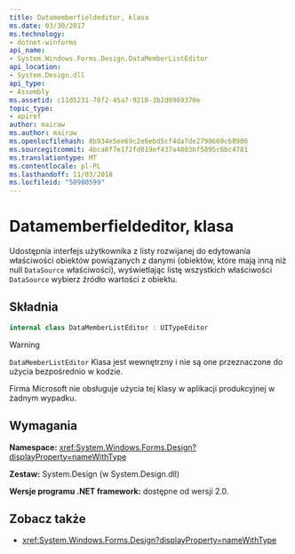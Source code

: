 ```yaml
---
title: Datamemberfieldeditor, klasa
ms.date: 03/30/2017
ms.technology:
- dotnet-winforms
api_name:
- System.Windows.Forms.Design.DataMemberListEditor
api_location:
- System.Design.dll
api_type:
- Assembly
ms.assetid: c11d5231-78f2-45a7-9210-3b2d0969370e
topic_type:
- apiref
author: mairaw
ms.author: mairaw
ms.openlocfilehash: 8b934e5ee69c2e6ebd5cf4da7de2790669c68986
ms.sourcegitcommit: 4bca8f7e172fd019ef437a4803bf5895c6bc4781
ms.translationtype: MT
ms.contentlocale: pl-PL
ms.lasthandoff: 11/03/2018
ms.locfileid: "50980599"
---
```

# <a name="datamemberlisteditor-class"></a>Datamemberfieldeditor, klasa

Udostępnia interfejs użytkownika z listy rozwijanej do edytowania właściwości obiektów powiązanych z danymi (obiektów, które mają inną niż null `DataSource` właściwości), wyświetlając listę wszystkich właściwości `DataSource` wybierz źródło wartości z obiektu.  
  
## <a name="syntax"></a>Składnia
  
```csharp  
internal class DataMemberListEditor : UITypeEditor
```

> [!WARNING]
> `DataMemberListEditor` Klasa jest wewnętrzny i nie są one przeznaczone do użycia bezpośrednio w kodzie.
> 
> Firma Microsoft nie obsługuje użycia tej klasy w aplikacji produkcyjnej w żadnym wypadku.
  
## <a name="requirements"></a>Wymagania

**Namespace:** <xref:System.Windows.Forms.Design?displayProperty=nameWithType>  
  
**Zestaw:** System.Design (w System.Design.dll)  
  
**Wersje programu .NET framework:** dostępne od wersji 2.0.  
  
## <a name="see-also"></a>Zobacz także

- <xref:System.Windows.Forms.Design?displayProperty=nameWithType>
